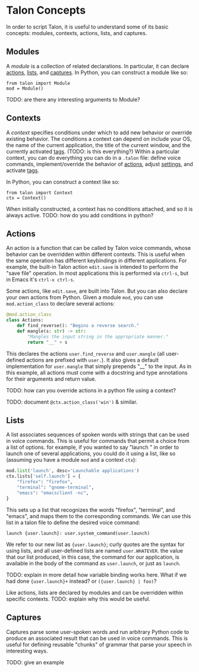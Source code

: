 # Talon Concepts

In order to script Talon, it is useful to understand some of its basic concepts: modules, contexts, actions, lists, and captures.

## Modules

A *module* is a collection of related declarations. In particular, it can declare [actions](#actions), [lists](#lists), and [captures](#captures). In Python, you can construct a module like so:

```
from talon import Module
mod = Module()
```

TODO: are there any interesting arguments to Module?

## Contexts

A *context* specifies conditions under which to add new behavior or override existing behavior. The conditions a context can depend on include your OS, the name of the current application, the title of the current window, and the currently activated [tags](#tags). (TODO: is this everything?) Within a particular context, you can do everything you can do in a `.talon` file: define voice commands, implement/override the behavior of [actions](#actions), adjust [settings](https://talon.wiki/talon-settings/), and activate [tags](https://talon.wiki/talon-files/#tags).

In Python, you can construct a context like so:

```
from talon import Context
ctx = Context()
```

When initially constructed, a context has no conditions attached, and so it is always active. TODO: how do you add conditions in python?

## Actions

An action is a function that can be called by Talon voice commands, whose behavior can be overridden within different contexts. This is useful when the same operation has different keybindings in different applications. For example, the built-in Talon action `edit.save` is intended to perform the "save file" operation. In most applications this is performed via `ctrl-s`, but in Emacs it's `ctrl-x ctrl-s`.

Some actions, like `edit.save`, are built into Talon. But you can also declare your own actions from Python. Given a module `mod`, you can use `mod.action_class` to declare several actions:

```python
@mod.action_class
class Actions:
    def find_reverse(): "Begins a reverse search."
    def mangle(s: str) -> str:
        "Mangles the input string in the appropriate manner."
        return "__" + s
```

This declares the actions `user.find_reverse` and `user.mangle` (all user-defined actions are prefixed with `user.`). It also gives a default implementation for `user.mangle` that simply prepends "__" to the input. As in this example, all actions must come with a docstring and type annotations for their arguments and return value.

TODO: how can you override actions in a python file using a context?

TODO: document `@ctx.action_class('win')` & similar.

## Lists

A list associates sequences of spoken words with strings that can be used in voice commands. This is useful for commands that permit a choice from a list of options. for example, if you wanted to say "launch <name of application>" in order to launch one of several applications, you could do it using a list, like so (assuming you have a module `mod` and a context `ctx`):

```python
mod.list('launch', desc='Launchable applications')
ctx.lists['self.launch'] = {
    "firefox": "firefox",
    "terminal": "gnome-terminal",
    "emacs": "emacsclient -nc",
}
```

This sets up a list that recognizes the words "firefox", "terminal", and "emacs", and maps them to the corresponding commands. We can use this list in a talon file to define the desired voice command: 

```
launch {user.launch}: user.system_command(user.launch)
```

We refer to our new list as `{user.launch}`; curly quotes are the syntax for using lists, and all user-defined lists are named `user.WHATEVER`. the value that our list produced, in this case, the command for our application, is available in the body of the command as `user.launch`, or just as `launch`.

TODO: explain in more detail how variable binding works here. What if we had done `{user.launch}+` instead? or `({user.launch} | foo)`?

Like actions, lists are declared by modules and can be overridden within specific contexts. TODO: explain why this would be useful.

## Captures

Captures parse some user-spoken words and run arbitrary Python code to produce an associated result that can be used in voice commands. This is useful for defining reusable "chunks" of grammar that parse your speech in interesting ways.

TODO: give an example
